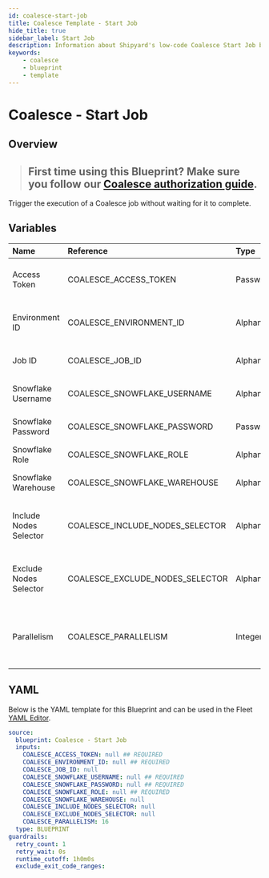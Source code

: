 ```yaml
---
id: coalesce-start-job
title: Coalesce Template - Start Job
hide_title: true
sidebar_label: Start Job
description: Information about Shipyard's low-code Coalesce Start Job blueprint. Trigger the execution of a Coalesce job
keywords:
    - coalesce
    - blueprint
    - template
---
```


# Coalesce - Start Job

## Overview

> ## **First time using this Blueprint? Make sure you follow our [Coalesce authorization guide](https://www.shipyardapp.com/docs/blueprint-library/coalesce/coalesce-authorization/)**.

Trigger the execution of a Coalesce job without waiting for it to complete.


## Variables

| Name | Reference | Type | Required | Default | Options | Description |
|:---|:---|:---|:---|:---|:---|:---|
| Access Token | COALESCE_ACCESS_TOKEN | Password | :white_check_mark: | - | - | The API token generated in Coalesce |
| Environment ID | COALESCE_ENVIRONMENT_ID | Alphanumeric | :white_check_mark: | - | - | The environment to be refreshed |
| Job ID | COALESCE_JOB_ID | Alphanumeric | :heavy_minus_sign: | - | - | The ID of the job being run |
| Snowflake Username | COALESCE_SNOWFLAKE_USERNAME | Alphanumeric | :white_check_mark: | - | - | Snowflake account username |
| Snowflake Password | COALESCE_SNOWFLAKE_PASSWORD | Password | :white_check_mark: | - | - | Snowflake account password |
| Snowflake Role | COALESCE_SNOWFLAKE_ROLE | Alphanumeric | :white_check_mark: | - | - | Snowflake user role |
| Snowflake Warehouse | COALESCE_SNOWFLAKE_WAREHOUSE | Alphanumeric | :heavy_minus_sign: | - | - | Snowflake compute warehouse |
| Include Nodes Selector | COALESCE_INCLUDE_NODES_SELECTOR | Alphanumeric | :heavy_minus_sign: | - | - | The nodes to be included on a ad-hoc job run |
| Exclude Nodes Selector | COALESCE_EXCLUDE_NODES_SELECTOR | Alphanumeric | :heavy_minus_sign: | - | - | The nodes to be excluded for an ad-hoc job run |
| Parallelism | COALESCE_PARALLELISM | Integer | :heavy_minus_sign: | 16 | - | The maximum number of parallel nodes to run |


## YAML

Below is the YAML template for this Blueprint and can be used in the Fleet [YAML Editor](../../reference/fleets/yaml-editor.md).

```yaml
source:
  blueprint: Coalesce - Start Job
  inputs:
    COALESCE_ACCESS_TOKEN: null ## REQUIRED
    COALESCE_ENVIRONMENT_ID: null ## REQUIRED
    COALESCE_JOB_ID: null 
    COALESCE_SNOWFLAKE_USERNAME: null ## REQUIRED
    COALESCE_SNOWFLAKE_PASSWORD: null ## REQUIRED
    COALESCE_SNOWFLAKE_ROLE: null ## REQUIRED
    COALESCE_SNOWFLAKE_WAREHOUSE: null 
    COALESCE_INCLUDE_NODES_SELECTOR: null 
    COALESCE_EXCLUDE_NODES_SELECTOR: null 
    COALESCE_PARALLELISM: 16 
  type: BLUEPRINT
guardrails:
  retry_count: 1
  retry_wait: 0s
  runtime_cutoff: 1h0m0s
  exclude_exit_code_ranges:
```
